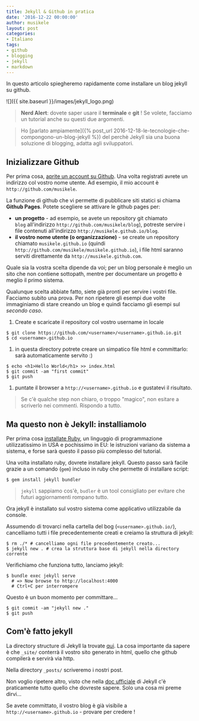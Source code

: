 ```yaml
---
title: Jekyll & Github in pratica
date: '2016-12-22 00:00:00'
author: musikele
layout: post
categories:
- Italiano
tags:
- github
- blogging
- jekyll
- markdown
---
```

In questo articolo spiegheremo rapidamente come installare un blog jekyll su github.

![]({{ site.baseurl }}/images/jekyll_logo.png)

> **Nerd Alert**: dovete saper usare il **terminale** e **git** ! Se volete, facciamo un tutorial anche su questi due argomenti.

> Ho [parlato ampiamente]({% post_url 2016-12-18-le-tecnologie-che-compongono-un-blog-jekyll %}) del perchè Jekyll sia una buona soluzione di blogging, adatta agli sviluppatori.

## Inizializzare Github

Per prima cosa, [aprite un account su Github](https://github.com/join?source=login). Una volta registrati avrete un indirizzo col vostro nome utente. Ad esempio, il mio account è `http://github.com/musikele`.

La funzione di github che vi permette di pubblicare siti statici si chiama **Github Pages**. Potete scegliere se attivare le github pages per:

*   **un progetto** - ad esempio, se avete un repository git chiamato `blog` all'indirizzo `http://github.com/musikele/blog`), potreste servire i file contenuti all'indirizzo `http://musikele.github.io/blog`.
*   **il vostro nome utente (o organizzazione)** - se create un repository chiamato `musikele.github.io` (quindi `http://github.com/musikele/musikele.github.io`), i file html saranno serviti direttamente da `http://musikele.github.com`.

Quale sia la vostra scelta dipende da voi; per un blog personale è meglio un sito che non contiene sottopath, mentre per documentare un progetto è meglio il primo sistema.

Qualunque scelta abbiate fatto, siete già pronti per servire i vostri file. Facciamo subito una prova. Per non ripetere gli esempi due volte immaginiamo di stare creando un blog e quindi facciamo gli esempi sul _secondo caso_.

1.  Create e scaricate il repository col vostro username in locale

```terminal
$ git clone https://github.com/<username>/<username>.github.io.git
$ cd <username>.github.io 
```

1.  in questa directory potrete creare un simpatico file html e committarlo: sarà automaticamente servito :)

```terminal
$ echo <h1>Hello World</h1> >> index.html
$ git commit -am "first commit"
$ git push 
```

1.  puntate il browser a `http://<username>.github.io` e gustatevi il risultato.

> Se c'è qualche step non chiaro, o troppo "magico", non esitare a scriverlo nei commenti. Rispondo a tutto.

## Ma questo non è Jekyll: installiamolo

Per prima cosa [installate Ruby](https://www.ruby-lang.org/it/), un linguggio di programmazione utilizzatissimo in USA e pochissimo in EU: le istruzioni variano da sistema a sistema, e forse sarà questo il passo più complesso del tutorial.

Una volta installato ruby, dovrete installare jekyll. Questo passo sarà facile grazie a un comando (`gem`) incluso in ruby che permette di installare script:

```terminal
$ gem install jekyll bundler
```

> `jekyll` sappiamo cos'è, `budler` è un tool consigliato per evitare che futuri aggiornamenti rompano tutto.

Ora jekyll è installato sul vostro sistema come applicativo utilizzabile da console.

Assumendo di trovarci nella cartella del bog (`<username>.github.io/`), cancelliamo tutti i file precedentemente creati e creiamo la struttura di jekyll:

```terminal
$ rm ./* # cancelliamo ogni file precedentemente creato... 
$ jekyll new . # crea la struttura base di jekyll nella directory corrente 
```

Verifichiamo che funziona tutto, lanciamo jekyll:

```terminal
$ bundle exec jekyll serve 
  # => Now browse to http://localhost:4000 
  # Ctrl+C per interrompere 
```

Questo è un buon momento per committare...

```terminal
$ git commit -am "jekyll new ."
$ git push
```

## Com'è fatto jekyll

La directory structure di Jekyll la trovate [qui](https://jekyllrb.com/docs/structure/). La cosa importante da sapere è che `_site/` conterrà il vostro sito generato in html, quello che github compilerà e servirà via http.

Nella directory `_posts/` scriveremo i nostri post.

Non voglio ripetere altro, visto che nella [doc ufficiale](https://jekyllrb.com/docs/home/) di Jekyll c'è praticamente tutto quello che dovreste sapere. Solo una cosa mi preme dirvi...

Se avete committato, il vostro blog è già visibile a `http://<username>.github.io` - provare per credere !